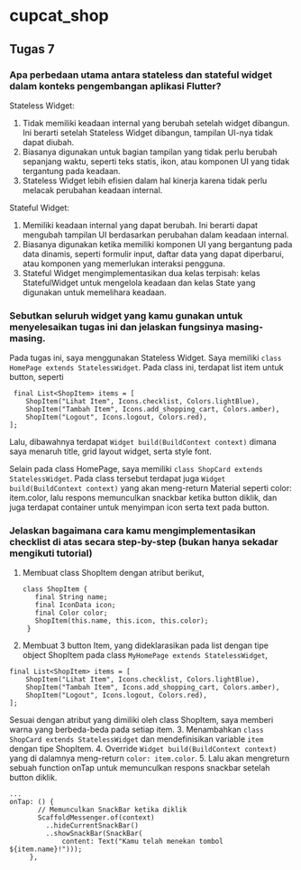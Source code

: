 # cupcat_shop

## Tugas 7

### Apa perbedaan utama antara stateless dan stateful widget dalam konteks pengembangan aplikasi Flutter?
Stateless Widget:
1. Tidak memiliki keadaan internal yang berubah setelah widget dibangun. Ini berarti setelah Stateless Widget dibangun, tampilan UI-nya tidak dapat diubah.
2. Biasanya digunakan untuk bagian tampilan yang tidak perlu berubah sepanjang waktu, seperti teks statis, ikon, atau komponen UI yang tidak tergantung pada keadaan.
3. Stateless Widget lebih efisien dalam hal kinerja karena tidak perlu melacak perubahan keadaan internal.

Stateful Widget:
1. Memiliki keadaan internal yang dapat berubah. Ini berarti dapat mengubah tampilan UI berdasarkan perubahan dalam keadaan internal.
2. Biasanya digunakan ketika memiliki komponen UI yang bergantung pada data dinamis, seperti formulir input, daftar data yang dapat diperbarui, atau komponen yang memerlukan interaksi pengguna.
3. Stateful Widget mengimplementasikan dua kelas terpisah: kelas StatefulWidget untuk mengelola keadaan dan kelas State yang digunakan untuk memelihara keadaan.

### Sebutkan seluruh widget yang kamu gunakan untuk menyelesaikan tugas ini dan jelaskan fungsinya masing-masing.
Pada tugas ini, saya menggunakan Stateless Widget. Saya memiliki `class HomePage extends StatelessWidget`. Pada class ini, terdapat list item untuk button, seperti
```
 final List<ShopItem> items = [
    ShopItem("Lihat Item", Icons.checklist, Colors.lightBlue),
    ShopItem("Tambah Item", Icons.add_shopping_cart, Colors.amber),
    ShopItem("Logout", Icons.logout, Colors.red),
];
```
Lalu, dibawahnya terdapat `Widget build(BuildContext context)` dimana saya menaruh title, grid layout widget, serta style font.

Selain pada class HomePage, saya memiliki `class ShopCard extends StatelessWidget`. Pada class tersebut terdapat juga `Widget build(BuildContext context)` yang akan meng-return Material seperti color: item.color, lalu respons memunculkan snackbar ketika button diklik, dan juga terdapat container untuk menyimpan icon serta text pada button.

### Jelaskan bagaimana cara kamu mengimplementasikan checklist di atas secara step-by-step (bukan hanya sekadar mengikuti tutorial)
1. Membuat class ShopItem dengan atribut berikut,
   ```
   class ShopItem {
      final String name;
      final IconData icon;
      final Color color;
      ShopItem(this.name, this.icon, this.color);
    }
   ```
2. Membuat 3 button Item, yang dideklarasikan pada list dengan tipe object ShopItem pada class `MyHomePage extends StatelessWidget`,
```
final List<ShopItem> items = [
    ShopItem("Lihat Item", Icons.checklist, Colors.lightBlue),
    ShopItem("Tambah Item", Icons.add_shopping_cart, Colors.amber),
    ShopItem("Logout", Icons.logout, Colors.red),
];
```
Sesuai dengan atribut yang dimiliki oleh class ShopItem, saya memberi warna yang berbeda-beda pada setiap item.
3. Menambahkan `class ShopCard extends StatelessWidget` dan mendefinisikan variable `item` dengan tipe ShopItem.
4. Override `Widget build(BuildContext context)` yang di dalamnya meng-return `color: item.color`.
5. Lalu akan mengreturn sebuah function onTap untuk memunculkan respons snackbar setelah button diklik.
   ```
   ...
   onTap: () {
          // Memunculkan SnackBar ketika diklik
          ScaffoldMessenger.of(context)
            ..hideCurrentSnackBar()
            ..showSnackBar(SnackBar(
                content: Text("Kamu telah menekan tombol ${item.name}!")));
        },
   ```
